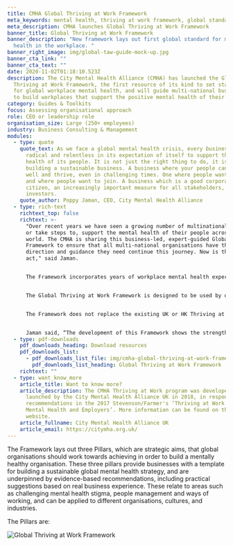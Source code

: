 ```yaml
---
title: CMHA Global Thriving at Work Framework
meta_keywords: mental health, thriving at work framework, global standards
meta_description: CMHA launches Global Thriving at Work Framework
banner_title: Global Thriving at Work Framework
banner_description: "New framework lays out first global standard for mental
  health in the workplace. "
banner_right_image: img/global-taw-guide-mock-up.jpg
banner_cta_link: ""
banner_cta_text: ""
date: 2020-11-02T01:18:10.523Z
description: The City Mental Health Alliance (CMHA) has launched the Global
  Thriving at Work Framework, the first resource of its kind to set standards
  for global workplace mental health, and will guide multi-national businesses
  to build workplaces that support the positive mental health of their people.
category: Guides & Toolkits
focus: Assessing organisational approach
role: CEO or leadership role
organisation_size: Large (250+ employees)
industry: Business Consulting & Management
modules:
  - type: quote
    quote_text: As we face a global mental health crisis, every business has to be
      radical and relentless in its expectation of itself to support the mental
      health of its people. It is not just the right thing to do, it is key to
      building a sustainable business. A business where your people can stay
      well and thrive, even in challenging times. One where people want to stay
      and where people want to join. A business which is a good corporate
      citizen, an increasingly important measure for all stakeholders, including
      investors.
    quote_author: Poppy Jaman, CEO, City Mental Health Alliance
  - type: rich-text
    richtext_top: false
    richtext: >-
      "Over recent years we have seen a growing number of multinationals commit,
      or take steps to, support the mental health of their people across the
      world. The CMHA is sharing this business-led, expert-guided Global
      Framework to ensure that all multi-national organisations have the
      direction and guidance they need continue this journey. Now is the time to
      act," said Jaman.


      The Framework incorporates years of workplace mental health experience from across the CMHA membership, and has also been informed by mental health experts, academic research and workplace reports. 


      The Global Thriving at Work Framework is designed to be used by organisations that are seeking to develop global mental health and wellbeing approaches, or it can also be used as a baseline for the development of programmes of work in countries and/or cities that are just starting their journey. 


      The Framework does not replace the existing UK or HK Thriving at Work Guides, which are more detailed and have been tailored to those particular regions, but it does align with them.  It includes a simple means of self-assessment that will allow businesses to measure their progress against the three pillars, to help them further embed change.


      Jaman said, “The development of this Framework shows the strength of the CMHA global community as its pool its knowledge, data and experience to create a unique guide.”
  - type: pdf-downloads
    pdf_downloads_heading: Download resources
    pdf_downloads_list:
      - pdf_downloads_list_file: img/cmha-global-thriving-at-work-framework-final.pdf
        pdf_downloads_list_heading: Global Thriving at Work Framework
    richtext: ""
  - type: want_know_more
    article_title: Want to know more?
    article_description: The CMHA Thriving at Work program was developed and
      launched by the City Mental Health Alliance UK in 2018, in response to the
      recommendations in the 2017 Stevenson/Farmer's ‘Thriving at Work Review of
      Mental Health and Employers’. More information can be found on the CMHA
      website.
    article_fullname: City Mental Health Alliance UK
    article_email: https://citymha.org.uk/
---
```

The Framework lays out three Pillars, which are strategic aims, that global organisations should work towards achieving in order to build a mentally healthy organisation. These three pillars provide businesses with a template for building a sustainable global mental health strategy, and are underpinned by evidence-based recommendations, including practical suggestions based on real business experience. These relate to areas such as challenging mental health stigma, people management and ways of working, and can be applied to different organisations, cultures, and industries. 

The Pillars are:

![Global Thriving at Work Framework](img/global-taw-framework-tile.jpeg "Global Thriving at Work Framework")